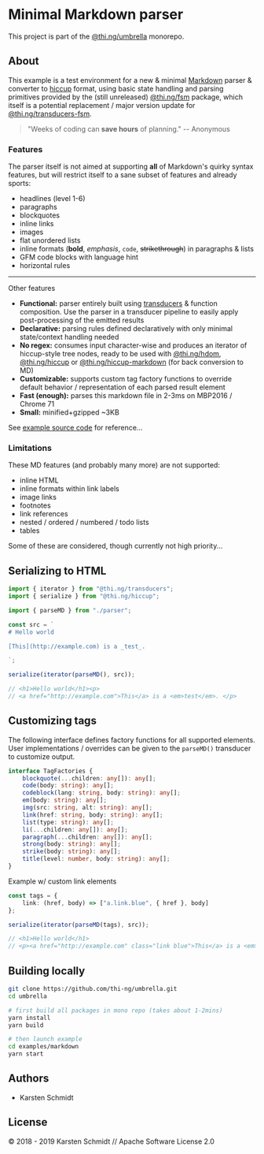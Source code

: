 # Minimal Markdown parser

This project is part of the
[@thi.ng/umbrella](https://github.com/thi-ng/umbrella/) monorepo.

## About

This example is a test environment for a new & minimal
[Markdown](https://en.wikipedia.org/wiki/Markdown) parser & converter to
[hiccup](https://github.com/thi-ng/umbrella/tree/master/packages/hiccup)
format, using basic state handling and parsing primitives provided by
the (still unreleased)
[@thi.ng/fsm](https://github.com/thi-ng/umbrella/tree/feature/fsm/packages/fsm)
package, which itself is a potential replacement / major version update
for
[@thi.ng/transducers-fsm](https://github.com/thi-ng/umbrella/tree/master/packages/transducers-fsm).

> "Weeks of coding can **save hours** of planning."
> -- Anonymous

### Features

The parser itself is not aimed at supporting **all** of Markdown's
quirky syntax features, but will restrict itself to a sane subset of
features and already sports:

- headlines (level 1-6)
- paragraphs
- blockquotes
- inline links
- images
- flat unordered lists
- inline formats (**bold**, _emphasis_, `code`, ~~strikethrough~~) in paragraphs & lists
- GFM code blocks with language hint
- horizontal rules

---

Other features

- **Functional:** parser entirely built using [transducers](https://github.com/thi-ng/umbrella/tree/master/packages/transducers) & function composition. Use the parser in a transducer pipeline to easily apply post-processing of the emitted results
- **Declarative:** parsing rules defined declaratively with only minimal state/context handling needed
- **No regex:** consumes input character-wise and produces an iterator of hiccup-style tree nodes, ready to be used with [@thi.ng/hdom](https://github.com/thi-ng/umbrella/tree/master/packages/hdom), [@thi.ng/hiccup](https://github.com/thi-ng/umbrella/tree/master/packages/hiccup) or [@thi.ng/hiccup-markdown](https://github.com/thi-ng/umbrella/tree/master/packages/hiccup-markdown) (for back conversion to MD)
- **Customizable:** supports custom tag factory functions to override default behavior / representation of each parsed result element
- **Fast (enough):** parses this markdown file in 2-3ms on MBP2016 / Chrome 71
- **Small:** minified+gzipped ~3KB

See [example source
code](https://github.com/thi-ng/umbrella/tree/feature/fsm/examples/markdown/src/)
for reference...

### Limitations

These MD features (and probably many more) are not supported:

- inline HTML
- inline formats within link labels
- image links
- footnotes
- link references
- nested / ordered / numbered / todo lists
- tables

Some of these are considered, though currently not high priority...

## Serializing to HTML

```ts
import { iterator } from "@thi.ng/transducers";
import { serialize } from "@thi.ng/hiccup";

import { parseMD } from "./parser";

const src = `
# Hello world

[This](http://example.com) is a _test_.

`;

serialize(iterator(parseMD(), src));

// <h1>Hello world</h1><p>
// <a href="http://example.com">This</a> is a <em>test</em>. </p>
```

## Customizing tags

The following interface defines factory functions for all supported
elements. User implementations / overrides can be given to the
`parseMD()` transducer to customize output.

```ts
interface TagFactories {
    blockquote(...children: any[]): any[];
    code(body: string): any[];
    codeblock(lang: string, body: string): any[];
    em(body: string): any[];
    img(src: string, alt: string): any[];
    link(href: string, body: string): any[];
    list(type: string): any[];
    li(...children: any[]): any[];
    paragraph(...children: any[]): any[];
    strong(body: string): any[];
    strike(body: string): any[];
    title(level: number, body: string): any[];
}
```

Example w/ custom link elements

```ts
const tags = {
    link: (href, body) => ["a.link.blue", { href }, body]
};

serialize(iterator(parseMD(tags), src));

// <h1>Hello world</h1>
// <p><a href="http://example.com" class="link blue">This</a> is a <em>test</em>. </p>
```

## Building locally

```bash
git clone https://github.com/thi-ng/umbrella.git
cd umbrella

# first build all packages in mono repo (takes about 1-2mins)
yarn install
yarn build

# then launch example
cd examples/markdown
yarn start
```

## Authors

- Karsten Schmidt

## License

© 2018 - 2019 Karsten Schmidt // Apache Software License 2.0

